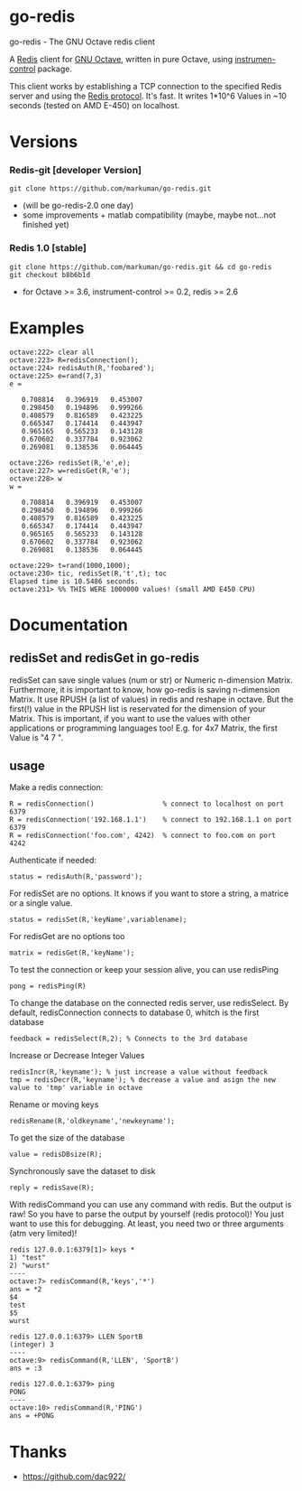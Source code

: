 # go-redis

go-redis - The GNU Octave redis client 


A [Redis](http://redis.io) client for [GNU Octave](http://www.gnu.org/software/octave/), written in pure Octave, using 
[instrumen-control](http://octave.sourceforge.net/instrument-control/index.html) package.

This client works by establishing a TCP connection to the specified Redis server and using the [Redis protocol](http://redis.io/topics/protocol).
It's fast. It writes 1*10^6 Values in ~10 seconds (tested on AMD E-450) on localhost.


# Versions

### Redis-git [developer Version]

    git clone https://github.com/markuman/go-redis.git

* (will be go-redis-2.0 one day)
 * some improvements + matlab compatibility (maybe, maybe not...not finished yet)
 

### Redis 1.0 [stable]

    git clone https://github.com/markuman/go-redis.git && cd go-redis
    git checkout b8b6b1d

* for Octave >= 3.6, instrument-control >= 0.2, redis >= 2.6



# Examples

    octave:222> clear all
    octave:223> R=redisConnection();
    octave:224> redisAuth(R,'foobared');
    octave:225> e=rand(7,3)
    e =

       0.708814   0.396919   0.453007
       0.298450   0.194896   0.999266
       0.408579   0.816589   0.423225
       0.665347   0.174414   0.443947
       0.965165   0.565233   0.143128
       0.670602   0.337784   0.923062
       0.269081   0.138536   0.064445

    octave:226> redisSet(R,'e',e);
    octave:227> w=redisGet(R,'e');
    octave:228> w
    w =

       0.708814   0.396919   0.453007
       0.298450   0.194896   0.999266
       0.408579   0.816589   0.423225
       0.665347   0.174414   0.443947
       0.965165   0.565233   0.143128
       0.670602   0.337784   0.923062
       0.269081   0.138536   0.064445

    octave:229> t=rand(1000,1000);
    octave:230> tic, redisSet(R,'t',t); toc
    Elapsed time is 10.5486 seconds.
    octave:231> %% THIS WERE 1000000 values! (small AMD E450 CPU)


# Documentation

## redisSet and redisGet in go-redis

redisSet can save single values (num or str) or Numeric n-dimension Matrix.
Furthermore, it is important to know, how go-redis is saving n-dimension Matrix. It use RPUSH (a list of values) in redis and reshape
in octave. But the first(!) value in the RPUSH list is reservated for the dimension of your Matrix. This is important, if you want to use the
values with other applications or programming languages too! E.g. for 4x7 Matrix, the first Value is "4 7 ".

## usage

Make a redis connection:

    R = redisConnection()                 % connect to localhost on port 6379
    R = redisConnection('192.168.1.1')    % connect to 192.168.1.1 on port 6379
    R = redisConnection('foo.com', 4242)  % connect to foo.com on port 4242

Authenticate if needed:

    status = redisAuth(R,'password');

For redisSet are no options. It knows if you want to store a string, a matrice or a single value.

    status = redisSet(R,'keyName',variablename);

For redisGet are no options too

    matrix = redisGet(R,'keyName');

To test the connection or keep your session alive, you can use redisPing

    pong = redisPing(R)

To change the database on the connected redis server, use redisSelect. By default, redisConnection connects to database 0, whitch is the first
database

    feedback = redisSelect(R,2); % Connects to the 3rd database

Increase or Decrease Integer Values

    redisIncr(R,'keyname'); % just increase a value without feedback
    tmp = redisDecr(R,'keyname'); % decrease a value and asign the new value to 'tmp' variable in octave

Rename or moving keys

    redisRename(R,'oldkeyname','newkeyname');

To get the size of the database

    value = redisDBsize(R);

Synchronously save the dataset to disk

    reply = redisSave(R);

With redisCommand you can use any command with redis. But the output is raw! So you have to parse the output by yourself (redis protocol)! You
just want to use this for debugging. At least, you need two or three arguments (atm very limited)!

    redis 127.0.0.1:6379[1]> keys *
    1) "test"
    2) "wurst"
    ----
    octave:7> redisCommand(R,'keys','*')
    ans = *2
    $4
    test
    $5
    wurst

    redis 127.0.0.1:6379> LLEN SportB
    (integer) 3
    ----
    octave:9> redisCommand(R,'LLEN', 'SportB')
    ans = :3

    redis 127.0.0.1:6379> ping
    PONG
    ----
    octave:10> redisCommand(R,'PING')
    ans = +PONG


# Thanks
* https://github.com/dac922/

